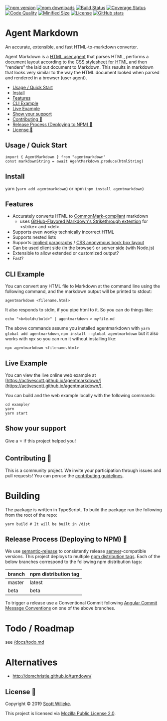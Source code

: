 [![npm version](https://badge.fury.io/js/agentmarkdown.svg)](https://www.npmjs.com/package/agentmarkdown)
[![npm downloads](https://img.shields.io/npm/dt/agentmarkdown.svg?logo=npm)](https://www.npmjs.com/package/agentmarkdown)
[![Build Status](https://travis-ci.org/activescott/agentmarkdown.svg?branch=master)](https://travis-ci.org/activescott/agentmarkdown)
[![Coverage Status](https://coveralls.io/repos/github/activescott/agentmarkdown/badge.svg?branch=master)](https://coveralls.io/github/activescott/agentmarkdown?branch=master)
[![Code Quality](https://api.codacy.com/project/badge/Grade/1b9057ec20bb473295303334bfd2ccd8)](https://app.codacy.com/app/activescott/agentmarkdown?utm_source=github.com&utm_medium=referral&utm_content=activescott/agentmarkdown&utm_campaign=Badge_Grade_Dashboard)
[![Minified Size](https://badgen.net/bundlephobia/min/agentmarkdown)](https://bundlephobia.com/result?p=agentmarkdown)
[![License](https://img.shields.io/github/license/activescott/agentmarkdown.svg)](https://github.com/activescott/agentmarkdown/blob/master/LICENSE)
[![GitHub stars](https://img.shields.io/github/stars/activescott/agentmarkdown.svg?style=social)](https://github.com/activescott/agentmarkdown)

# Agent Markdown

An accurate, extensible, and fast HTML-to-markdown converter.

Agent Markdown is a [HTML user agent](https://en.wikipedia.org/wiki/User_agent) that parses HTML, performs a document layout according to the [CSS stylesheet for HTML](https://html.spec.whatwg.org/multipage/rendering.html#the-css-user-agent-style-sheet-and-presentational-hints) and then "renders" the laid out document to Markdown. This results in markdown that looks very similar to the way the HTML document looked when parsed and rendered in a browser (user agent).

<!-- TOC -->

- [Usage / Quick Start](#usage--quick-start)
- [Install](#install)
- [Features](#features)
- [CLI Example](#cli-example)
- [Live Example](#live-example)
- [Show your support](#show-your-support)
- [Contributing 🤝](#contributing-🤝)
- [Release Process (Deploying to NPM) 🚀](#release-process-deploying-to-npm-🚀)
- [License 📝](#license-📝)

<!-- /TOC -->

## Usage / Quick Start

```
import { AgentMarkdown } from "agentmarkdown"
const markdownString = await AgentMarkdown.produce(htmlString)
```

## Install

yarn (`yarn add agentmarkdown`) or npm (`npm install agentmarkdown`)

## Features

- Accurately converts HTML to [CommonMark-compliant](https://commonmark.org/) markdown
  - uses [GitHub-Flavored Markdown's Strikethrough extention](https://github.github.com/gfm/#strikethrough-extension-) for &lt;strike&gt; and &lt;del&gt;.
- Supports even wonky technically incorrect HTML
- Supports nested lists
- Supports [implied paragraphs](https://html.spec.whatwg.org/#paragraphs) / [CSS anonymous bock box layout](https://www.w3.org/TR/CSS22/visuren.html#anonymous-block-level)
- Can be used client side (in the browser) or server side (with Node.js)
- Extensible to allow extended or customized output?
- Fast?

## CLI Example

You can convert any HTML file to Markdown at the command line using the following command, and the markdown output will be printed to stdout:

    agentmarkdown <filename.html>

It also responds to stdin, if you pipe html to it. So you can do things like:

    echo "<b>bold</bold>" | agentmarkdown > myfile.md

The above commands assume you installed agentmarkdown with `yarn global add agentmarkdown`, `npm install --global agentmarkdown` but it also works with `npx` so you can run it without installing like:

    npx agentmarkdown <filename.html>

## Live Example

You can view the live online web example at [https://activescott.github.io/agentmarkdown/](https://activescott.github.io/agentmarkdown/).

You can build and the web example locally with the following commands:

```
cd example/
yarn
yarn start
```

## Show your support

Give a ⭐️ if this project helped you!

## Contributing 🤝

This is a community project. We invite your participation through issues and pull requests! You can peruse the [contributing guidelines](.github/CONTRIBUTING.md).

# Building

The package is written in TypeScript. To build the package run the following from the root of the repo:

    yarn build # It will be built in /dist

## Release Process (Deploying to NPM) 🚀

We use [semantic-release](https://github.com/semantic-release/semantic-release) to consistently release [semver](https://semver.org/)-compatible versions. This project deploys to multiple [npm distribution tags](https://docs.npmjs.com/cli/dist-tag). Each of the below branches correspond to the following npm distribution tags:

| branch | npm distribution tag |
| ------ | -------------------- |
| master | latest               |
| beta   | beta                 |

To trigger a release use a Conventional Commit following [Angular Commit Message Conventions](https://github.com/angular/angular.js/blob/master/DEVELOPERS.md#-git-commit-guidelines) on one of the above branches.

# Todo / Roadmap

see [/docs/todo.md](docs/todo.md)

# Alternatives

- http://domchristie.github.io/turndown/

## License 📝

Copyright © 2019 [Scott Willeke](https://github.com/activescott).

This project is licensed via [Mozilla Public License 2.0](https://github.com/activescott/serverless-http-invoker/blob/master/LICENSE).

